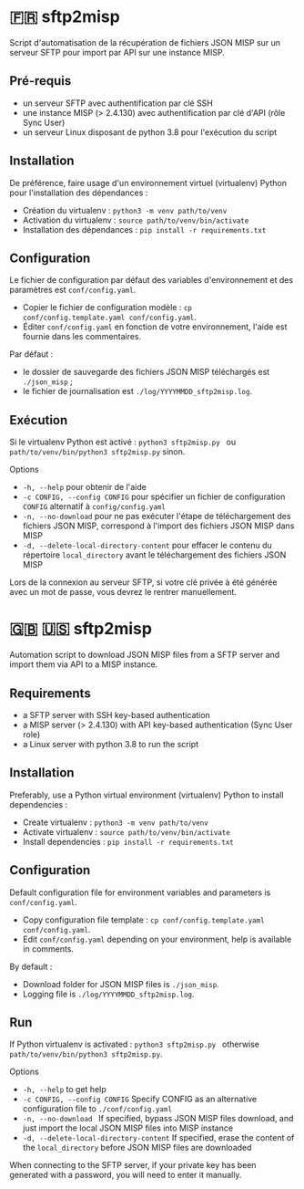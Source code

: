 # :fr: sftp2misp

Script d'automatisation de la récupération de fichiers JSON MISP sur un serveur SFTP pour import par API sur une instance MISP.

## Pré-requis

- un serveur SFTP avec authentification par clé SSH
- une instance MISP (> 2.4.130) avec authentification par clé d'API (rôle Sync User)
- un serveur Linux disposant de python 3.8 pour l'exécution du script

## Installation

De préférence, faire usage d'un environnement virtuel (virtualenv) Python pour l'installation des dépendances :

- Création du virtualenv : `python3 -m venv path/to/venv`  
- Activation du virtualenv : `source path/to/venv/bin/activate`  
- Installation des dépendances : `pip install -r requirements.txt`  


## Configuration

Le fichier de configuration par défaut des variables d'environnement et des paramètres est `conf/config.yaml`.
- Copier le fichier de configuration modèle : `cp conf/config.template.yaml conf/config.yaml`.
- Éditer `conf/config.yaml` en fonction de votre environnement, l'aide est fournie dans les commentaires.

Par défaut :
- le dossier de sauvegarde des fichiers JSON MISP téléchargés est `./json_misp` ;
- le fichier de journalisation est `./log/YYYYMMDD_sftp2misp.log`.

## Exécution

Si le virtualenv Python est activé : `python3 sftp2misp.py ` ou `path/to/venv/bin/python3 sftp2misp.py` sinon.

Options
  - `-h, --help` pour obtenir de l'aide
  - `-c CONFIG, --config CONFIG` pour spécifier un fichier de configuration `CONFIG` alternatif à `config/config.yaml`
  - `-n, --no-download` pour ne pas exécuter l'étape de téléchargement des fichiers JSON MISP, correspond à l'import des fichiers JSON MISP dans MISP
  - `-d, --delete-local-directory-content` pour effacer le contenu du répertoire `local_directory` avant le téléchargement des fichiers JSON MISP

Lors de la connexion au serveur SFTP, si votre clé privée à été générée avec un mot de passe, vous devrez le rentrer manuellement.

# :gb: :us: sftp2misp

Automation script to download JSON MISP files from a SFTP server and import them via API to a MISP instance.

## Requirements

- a SFTP server with SSH key-based authentication
- a MISP server (> 2.4.130) with API key-based authentication (Sync User role)
- a Linux server with python 3.8 to run the script 

## Installation

Preferably, use a Python virtual environment (virtualenv) Python to install dependencies :

- Create virtualenv : `python3 -m venv path/to/venv`  
- Activate virtualenv : `source path/to/venv/bin/activate`  
- Install dependencies : `pip install -r requirements.txt`  

## Configuration

Default configuration file for environment variables and parameters is `conf/config.yaml`.
- Copy configuration file template : `cp conf/config.template.yaml conf/config.yaml`.
- Edit `conf/config.yaml` depending on your environment, help is available in comments.

By default :
- Download folder for JSON MISP files is `./json_misp`.
- Logging file is `./log/YYYYMMDD_sftp2misp.log`.

## Run

If Python virtualenv is activated : `python3 sftp2misp.py ` otherwise `path/to/venv/bin/python3 sftp2misp.py`.

Options
  - `-h, --help` to get help
  - `-c CONFIG, --config CONFIG` Specify CONFIG as an alternative configuration file to `./conf/config.yaml`
  - `-n, --no-download ` If specified, bypass JSON MISP files download, and just import the local JSON MISP files into MISP instance
  - `-d, --delete-local-directory-content` If specified, erase the content of the `local_directory` before JSON MISP files are downloaded
  
When connecting to the SFTP server, if your private key has been generated with a password, you will need to enter it manually.
